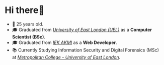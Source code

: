 # Hi there👋
- 🎂 25 years old.
- 🎓 Graduated from [*University of East London (UEL)*](https://www.uel.ac.uk) as a **Computer Scientist (BSc)**.
- 🎓 Graduated from [*IEK AKMI*](https://iek-akmi.edu.gr/) as a **Web Developer**.
- 📚 Currently Studying Information Security and Digital Forensics (MSc) at [*Metropolitan College - University of East London*](https://www.mitropolitiko.edu.gr/).
